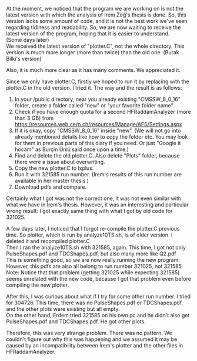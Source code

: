 At the moment, we noticed that the program we are working on is not the latest version with which the analysis of İrem Zöğ's thesis is done. So, this version lacks some amount of code, and it is not the best work we've seen regarding tidiness and readability. So, we are now waiting to receive the latest version of the program, hoping that it is easier to understand.   
(Some days later)  
We received the latest version of "plotter.C", not the whole directory. This version is much more longer (more than twice) than the old one. (Burak Bilki's version)

Also, it is much more clear as it has many comments. We appreciated it. 

Since we only have plotter.C, firstly we hoped to run it by replacing with the plotter.C in the old version. I tried it. The way and the result is as follows:

1. In your /public directory, near you already existing "CMSSW_8_0_16" folder, create a folder called "new" or "your favorite folder name"
2. Check if you have enough quota for a second HFRaddamAnalyzer (more than 3 GB) from https://resources.web.cern.ch/resources/Manage/AFS/Settings.aspx
3. If it is okay, copy "CMSSW_8_0_16" inside "new". (We will not go into already mentioned details like how to copy the folder etc. You may look for them in previous parts of this diary if you need. Or just "Google it hocam" as Burçin Ünlü said once upon a time.)
4. Find and delete the old plotter.C. Also delete "Plots" folder, because there were a issue about overwriting.
5. Copy the new plotter.C to lxplus. 
6. Run it with 321585 run number. (Irem's results of this run number are available in her master thesis.) 
7. Download pdfs and compare.

Certainly what I got was not the correct one, it was not even similar with what we have in İrem's thesis. However, it was an interesting and particular wrong result: I got exactly same thing with what I got by old code for 321025. 

A few days later, I noticed that I forgot re-compile the plotter.C previous time. So plotter, which is run by analyze10TS.sh, is of older version. I deleted it and recompiled plotter.C  
Then I ran the analyze10TS.sh with 321585, again. This time, I got not only PulseShapes.pdf and TDCShapes.pdf, but also many more like Q2.pdf  
This is something good, so we are now really running the new program. However, this pdfs are also all belong to run number 321025, not 321585.  
Note: Notice that that problem (getting 321025 while expecting 321585) seems unrelated with the new code, because I got that problem even before compiling the new plotter.

After this, I was curious about what if I try for some other run number. I tried for 304726. This time, there was no PulseShapes.pdf or TDCShapes.pdf, and the other plots were existing but all empty.  
On the other hand, Erdem tried 321585 on his own pc and he didn't also get PulseShapes.pdf and TDCShapes.pdf. He got other plots. 

Therefore, this was very strange problem. There was no pattern. We couldn't figure out why this was happening and we assumed it may be caused by an incompatibility between İrem's plotter and the other files in HFRaddamAnalyzer.
